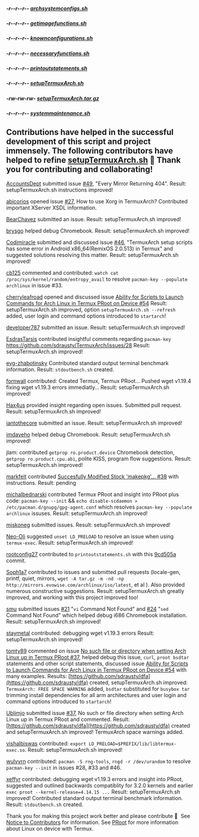 ##### -r--r--r-- [archsystemconfigs.sh](https://raw.githubusercontent.com/sdrausty/TermuxArch/master/scripts/files/stable/archsystemconfigs.sh)

##### -r--r--r-- [getimagefunctions.sh](https://raw.githubusercontent.com/sdrausty/TermuxArch/master/scripts/files/stable/getimagefunctions.sh)

##### -r--r--r-- [knownconfigurations.sh](https://raw.githubusercontent.com/sdrausty/TermuxArch/master/scripts/files/stable/knownconfigurations.sh)

##### -r--r--r-- [necessaryfunctions.sh](https://raw.githubusercontent.com/sdrausty/TermuxArch/master/scripts/files/stable/necessaryfunctions.sh)

##### -r--r--r-- [printoutstatements.sh](https://raw.githubusercontent.com/sdrausty/TermuxArch/master/scripts/files/stable/printoutstatements.sh)

##### -r--r--r-- [setupTermuxArch.sh](https://raw.githubusercontent.com/sdrausty/TermuxArch/master/scripts/files/stable/setupTermuxArch.sh)

##### -rw-rw-rw- [setupTermuxArch.tar.gz](https://raw.githubusercontent.com/sdrausty/TermuxArch/master/setupTermuxArch.tar.gz)

##### -r--r--r-- [systemmaintenance.sh](https://raw.githubusercontent.com/sdrausty/TermuxArch/master/scripts/files/stable/systemmaintenance.sh)

## Contributions have helped in the successful development of this script and project immensely.  The following contributors have helped to refine [setupTermuxArch.sh](https://raw.githubusercontent.com/sdrausty/TermuxArch/master/setupTermuxArch.tar.gz) 📲 __Thank you for contributing and collaborating!__  

[AccountsDept](https://github.com/accountsdept) submitted issue [#49](https://github.com/sdrausty/TermuxArch/issues/49), "Every Mirror Returning 404".  Result: setupTermuxArch.sh instructions improved!

[abicorios](https://github.com/abicorios) opened issue [#27](https://github.com/sdrausty/TermuxArch/issues/27), How to use Xorg in TermuxArch? Contributed important XServer XSDL information.

[BearChavez](https://github.com/BearChavez) submitted an issue.  Result: setupTermuxArch.sh improved!

[brysgo](https://github.com/brysgo) helped debug Chromebook.  Result: setupTermuxArch.sh improved!

[Codimiracle](https://github.com/Codimiracle) submitted and discussed issue [#46](https://github.com/sdrausty/TermuxArch/issues/46), "TermuxArch setup scripts has some error in Android x86_64(RemixOS 2.0.513) in Termux" and suggested solutions resolving this matter.  Result: setupTermuxArch.sh improved! 

[cb125](https://github.com/cb125) commented and contributed: `watch cat /proc/sys/kernel/random/entropy_avail` to resolve `pacman-key --populate archlinux` in issue #33. 

[cherryleafroad](https://github.com/cherryleafroad) opened and discussed issue [Ability for Scripts to Launch Commands for Arch Linux in Termux PRoot on Device #54](https://github.com/sdrausty/TermuxArch/issues/54) Result: setupTermuxArch.sh improved, option `setupTermuxArch.sh --refresh` added, user login and command options introduced to `startarch`! 

[developer787](https://github.com/developer787) submitted an issue.  Result: setupTermuxArch.sh improved! 

[EsdrasTarsis](https://github.com/EsdrasTarsis) contributed insightful comments regarding `pacman-key` https://github.com/sdrausty/TermuxArch/issues/28 Result: setupTermuxArch.sh improved!

[evg-zhabotinsky](https://github.com/evg-zhabotinsky) Contributed standard output terminal benchmark information.  Result: `stdoutbench.sh` created.

[fornwall](https://github.com/fornwall) contributed: Created Termux, Termux PRoot… Pushed wget v1.19.4 fixing wget v1.19.3 errors immediatly…  Result: setupTermuxArch.sh improved!

[Hax4us](https://github.com/Hax4us) provided insight regarding open issues. Submitted pull request.  Result: setupTermuxArch.sh improved! 

[iantothecore](https://github.com/iantothecore) submitted an issue.  Result: setupTermuxArch.sh improved! 

[imdaveho](https://github.com/imdaveho) helped debug Chromebook.  Result: setupTermuxArch.sh improved!

jlam: contributed `getprop ro.product.device` Chromebook detection, `getprop ro.product.cpu.abi`, polite KISS, program flow suggestions.  Result: setupTermuxArch.sh improved! 

[markfelt](https://github.com/markfelt) contributed [Succesfully Modified Stock 'makepkg'... #38](https://github.com/sdrausty/TermuxArch/issues/38) with instructions.  Result: pending 

[michalbednarski](https://github.com/michalbednarski) contributed Termux PRoot and insight into PRoot plus code: `pacman-key --init` && `echo disable-scdaemon > /etc/pacman.d/gnupg/gpg-agent.conf` which resolves `pacman-key --populate archlinux` issuses.  Result: setupTermuxArch.sh improved! 

[mjskoneg](https://github.com/mjskoneg) submitted issues.  Result: setupTermuxArch.sh improved! 

[Neo-Oli](https://github.com/Neo-Oli) suggested `unset LD_PRELOAD` to resolve an issue when using `termux-exec`.  Result: setupTermuxArch.sh improved! 

[rootconfig27](https://github.com/rootconfig27) contributed to `printoutstatements.sh` with this [9cd505a](https://github.com/rootconfig27/TermuxArch/commit/5c5f1de746731b2f98dc11064fbfd7f8c9cd505a) commit.

[Soph1a7](https://github.com/Soph1a7) contributed to issues and submitted pull requests (locale-gen, printf, quiet, mirrors, `wget -A tar.gz -m -nd -np http://mirrors.evowise.com/archlinux/iso/latest`, et al ).  Also provided numerous constructive suggestions.  Result: setupTermuxArch.sh greatly improved, and working with this project improved too! 

[smu](https://github.com/smu) submitted issues [#21](https://github.com/sdrausty/TermuxArch/issues/21) "`vi` Command Not Found" and [#24](https://github.com/sdrausty/TermuxArch/issues/24) "`sed` Command Not Found" which helped debug i686 Chromebook installation.  Result: setupTermuxArch.sh improved!

[staymetal](https://github.com/staymetal) contributed: debugging wget v1.19.3 errors Result: setupTermuxArch.sh improved!

[tomty89](https://github.com/tomty89) commented on issue [No such file or directory when setting Arch Linux up in Termux PRoot #37](https://github.com/sdrausty/TermuxArch/issues/37), helped debug this issue, `curl`, `proot bsdtar` statements and other script statements, discussed issue [Ability for Scripts to Launch Commands for Arch Linux in Termux PRoot on Device #54](https://github.com/sdrausty/TermuxArch/issues/54) with many examples.  Results: [https://github.com/sdrausty/dfa](https://github.com/sdrausty/dfa) created, setupTermuxArch.sh improved: `TermuxArch: FREE SPACE WARNING` added, `bsdtar` substituted for `busybox tar` trimming install dependencies for all arm architectures and user login and command options introduced to `startarch`!

[Ublimjo](https://github.com/Ublimjo) submitted issue [#37](https://github.com/sdrausty/TermuxArch/issues/37), No such or file directory when setting Arch Linux up in Termux PRoot and commented.  Result: [https://github.com/sdrausty/dfa](https://github.com/sdrausty/dfa) created and setupTermuxArch.sh improved!  TermuxArch space warnings added.

[vishalbiswas](https://github.com/vishalbiswas) contributed: `export LD_PRELOAD=$PREFIX/lib/libtermux-exec.so`.  Result: setupTermuxArch.sh improved!

[wulvyrn](https://github.com/wulvyrn) contributed: `pacman -S rng-tools`, `rngd -r /dev/urandom` to resolve `pacman-key --init` in issues #28, #33 and #46. 

[xeffyr](https://github.com/Xeffyr) contributed: debugging wget v1.19.3 errors and insight into PRoot, suggested and outlined backwards compatiblity for 3.2.0 kernels and earlier `exec proot --kernel-release=4.14.15 ...`  Result: setupTermuxArch.sh improved!  Contributed standard output terminal benchmark information.  Result: `stdoutbench.sh` created.

Thank you for making this project work better and please contribute 🔆  See [Notice to Contributors](NOTICE) for information.  See [PRoot](docs/PRoot) for more information about Linux on device with Termux.
